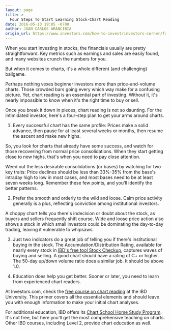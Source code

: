 ```yaml
---
layout: page
title: >-
  Four Steps To Start Learning Stock-Chart Reading
date: 2016-05-13 19:05 -0700
author: JUAN CARLOS ARANCIBIA
origin_url: https://www.investors.com/how-to-invest/investors-corner/four-steps-to-start-learning-stock-chart-reading/
---
```


When you start investing in stocks, the financials usually are pretty straightforward. Key metrics such as earnings and sales are easily found, and many websites crunch the numbers for you.

But when it comes to charts, it's a whole different (and challenging) ballgame.

Perhaps nothing vexes beginner investors more than price-and-volume charts. Those crowded bars going every which way make for a confusing picture. Yet, chart reading is an essential part of investing. Without it, it's nearly impossible to know when it's the right time to buy or sell.

Once you break it down in pieces, chart reading is not so daunting. For the intimidated investor, here's a four-step plan to get your arms around charts.

1. Every successful chart has the same profile: Prices make a solid advance, then pause for at least several weeks or months, then resume the ascent and make new highs.

So, you look for charts that already have some success, and watch for those recovering from normal price consolidations. When they start getting close to new highs, that's when you need to pay close attention.

Weed out the less desirable consolidations (or bases) by watching for two key traits: Price declines should be less than 33%-35% from the base's intraday high to low in most cases, and most bases need to be at least seven weeks long. Remember these few points, and you'll identify the better patterns.

2. Prefer the smooth and orderly to the wild and loose. Calm price activity generally is a plus, reflecting conviction among institutional investors.

A choppy chart tells you there's indecision or doubt about the stock, as buyers and sellers frequently shift course. Wide and loose price action also shows a stock in which small investors could be dominating the day-to-day trading, leaving it vulnerable to whipsaws.

3. Just two indicators do a great job of telling you if there's institutional buying in the stock. The Accumulation/Distribution Rating, available for nearly every stock in [IBD's free tool Stock Checkup](http://research.investors.com/stock-checkup/), captures waves of buying and selling. A good chart should have a rating of C+ or higher. The 50-day up/down volume ratio does a similar job. It should be above 1.0.

4. Education does help you get better. Sooner or later, you need to learn from experienced chart readers.

At Investors.com, check the [free course on chart reading](http://education.investors.com/courselandingpage.aspx?id=735786) at the IBD University. This primer covers all the essential elements and should leave you with enough information to make your initial chart analyses.

For additional education, IBD offers its [Chart School Home Study Program](http://shop.investors.com/products/ibd-home-study-program/chart-school/?src=APA1BQ8). It's not free, but here you'll get the most comprehensive teaching on charts. Other IBD courses, including Level 2, provide chart education as well.
